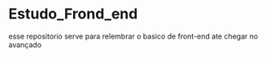 # Estudo_Frond_end
esse repositorio serve para relembrar o basico de front-end ate chegar no avançado 
